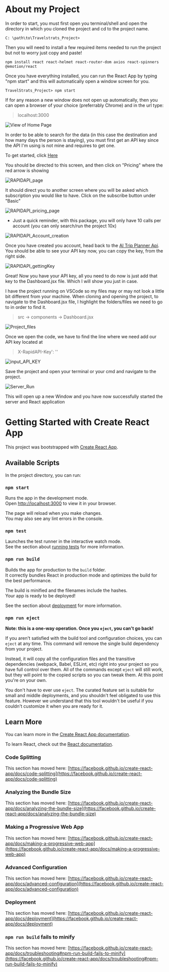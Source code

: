 # About my Project

In order to start, you must first open you terminal/shell and open the directory in which you cloned the project and cd to the project name. 

```
C: \path\to\Travelstrats_Project> 
```

Then you will need to install a few required items needed to run the project but not to worry just copy and paste!

```
npm install react react-helmet react-router-dom axios react-spinners @emotion/react
```

Once you have everything installed, you can run the React App by typing "npm start" and this will automatically open a window screen for you.

```
TravelStrats_Project> npm start
```
If for any reason a new window does not open up automatically, then you can open a browser of your choice (preferrably Chrome) and in the url type:
>localhost:3000

![View of Home Page](Screenshots/Top_dash.png)


In order to be able to search for the data (in this case the destination and how many days the person is staying), you must first get an API key since the API I'm using is not mine and requires to get one. 

To get started, click [Here](https://rapidapi.com/nabeeldev1340/api/ai-trip-planner/)

You should be directed to this screen, and then click on "Pricing" where the red arrow is showing

![RAPIDAPI_page](<Screenshots/Screenshot 2023-06-25 133238.png>)

It should direct you to another screen where you will be asked which subscription you would like to have. Click on the subscribe button under "Basic"

![RAPIDAPI_pricing_page](Screenshots/RAPIDAPI_pricing.jpg)

* Just a quick reminder, with this package, you will only have 10 calls per account (you can only search/run the project 10x)

![RAPIDAPI_Account_creation](Screenshots/RAPIDAPI_account.jpg)

Once you have created you account, head back to the [AI Trip Planner Api](https://rapidapi.com/nabeeldev1340/api/ai-trip-planner/). You should be able to see your API key now, you can copy the key, from the right side. 

![RAPIDAPI_gettingKey](Screenshots/API_KEY.jpg)

Great! Now you have your API key, all you need to do now is just add that key to the Dashboard.jsx file. Which I will show you just in case. 

I have the project running on VSCode so my files may or may not look a little bit different from your machine. When cloning and opening the project, to navigate to the Dashboard.jsx file, I highlight the folders/files we need to go to in order to find it.

>src -> components -> Dashboard.jsx

![Project_files](Screenshots/Project_directory.jpg)

Once we open the code, we have to find the line where we need add our API key located at 

> X-RapidAPI-Key': ''

![input_API_KEY](Screenshots/Dashboard_file.jpg)

Save the project and open your terminal or your cmd and navigate to the project.

![Server_Run](Screenshots/Start_server.jpg)

This will open up a new Window and you have now successfully started the server and React application 

# Getting Started with Create React App

This project was bootstrapped with [Create React App](https://github.com/facebook/create-react-app).

## Available Scripts

In the project directory, you can run:
### `npm start`

Runs the app in the development mode.\
Open [http://localhost:3000](http://localhost:3000) to view it in your browser.

The page will reload when you make changes.\
You may also see any lint errors in the console.

### `npm test`

Launches the test runner in the interactive watch mode.\
See the section about [running tests](https://facebook.github.io/create-react-app/docs/running-tests) for more information.

### `npm run build`

Builds the app for production to the `build` folder.\
It correctly bundles React in production mode and optimizes the build for the best performance.

The build is minified and the filenames include the hashes.\
Your app is ready to be deployed!

See the section about [deployment](https://facebook.github.io/create-react-app/docs/deployment) for more information.

### `npm run eject`

**Note: this is a one-way operation. Once you `eject`, you can't go back!**

If you aren't satisfied with the build tool and configuration choices, you can `eject` at any time. This command will remove the single build dependency from your project.

Instead, it will copy all the configuration files and the transitive dependencies (webpack, Babel, ESLint, etc) right into your project so you have full control over them. All of the commands except `eject` will still work, but they will point to the copied scripts so you can tweak them. At this point you're on your own.

You don't have to ever use `eject`. The curated feature set is suitable for small and middle deployments, and you shouldn't feel obligated to use this feature. However we understand that this tool wouldn't be useful if you couldn't customize it when you are ready for it.

## Learn More

You can learn more in the [Create React App documentation](https://facebook.github.io/create-react-app/docs/getting-started).

To learn React, check out the [React documentation](https://reactjs.org/).

### Code Splitting

This section has moved here: [https://facebook.github.io/create-react-app/docs/code-splitting](https://facebook.github.io/create-react-app/docs/code-splitting)

### Analyzing the Bundle Size

This section has moved here: [https://facebook.github.io/create-react-app/docs/analyzing-the-bundle-size](https://facebook.github.io/create-react-app/docs/analyzing-the-bundle-size)

### Making a Progressive Web App

This section has moved here: [https://facebook.github.io/create-react-app/docs/making-a-progressive-web-app](https://facebook.github.io/create-react-app/docs/making-a-progressive-web-app)

### Advanced Configuration

This section has moved here: [https://facebook.github.io/create-react-app/docs/advanced-configuration](https://facebook.github.io/create-react-app/docs/advanced-configuration)

### Deployment

This section has moved here: [https://facebook.github.io/create-react-app/docs/deployment](https://facebook.github.io/create-react-app/docs/deployment)

### `npm run build` fails to minify

This section has moved here: [https://facebook.github.io/create-react-app/docs/troubleshooting#npm-run-build-fails-to-minify](https://facebook.github.io/create-react-app/docs/troubleshooting#npm-run-build-fails-to-minify)
